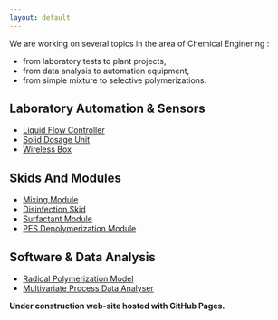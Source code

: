 ```yaml
---
layout: default
---
```


We are working on several topics in the area of Chemical Enginering : 
* from laboratory tests to plant projects,
* from data analysis to automation equipment,
* from simple mixture to selective polymerizations.

## Laboratory Automation & Sensors
* [Liquid Flow Controller](./liquid_flow.html)
* [Solid Dosage Unit](./solid_dosage.html)
* [Wireless Box](./wireless_box.html)

## Skids And Modules
* [Mixing Module](./mixing_module.html)
* [Disinfection Skid](./disinfection_skid.html)
* [Surfactant Module](./surfactant_module.html)
* [PES Depolymerization Module](./pes_depolymerization.html)

## Software & Data Analysis
* [Radical Polymerization Model](./polymerization_model.html)
* [Multivariate Process Data Analyser](./data_analyser.html)


**Under construction web-site hosted with GitHub Pages.**
